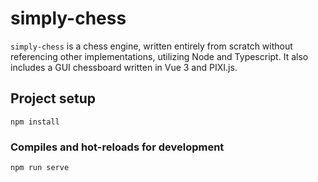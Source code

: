 # simply-chess
`simply-chess` is a chess engine, written entirely from scratch without referencing other implementations, 
utilizing Node and Typescript. It also includes a GUI chessboard written in Vue 3 and PIXI.js.

## Project setup
```
npm install
```

### Compiles and hot-reloads for development
```
npm run serve
```
